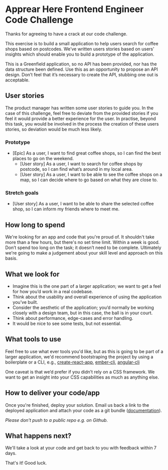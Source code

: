 # Apprear Here Frontend Engineer Code Challenge

Thanks for agreeing to have a crack at our code challenge.

This exercise is to build a small application to help users search for coffee shops based on postcodes. We’ve written users stories based on users’ insights which should enable you to build a prototype of the application.

This is a Greenfield application, so no API has been provided, nor has the data structure been defined. Use this as an opportunity to propose an API design. Don’t feel that it’s necessary to create the API, stubbing one out is acceptable.

## User stories

The product manager has written some user stories to guide you. In the case of this challenge, feel free to deviate from the provided stories if you feel it would provide a better experience for the user. In practise, beyond this task, you would be involved in the process the creation of these users stories, so deviation would be much less likely.

### Prototype

* [Epic] As a user, I want to find great coffee shops, so I can find the best places to go on the weekend.
  * [User story] As a user, I want to search for coffee shops by postcode, so I can find what’s around in my local area.
  * [User story] As a user, I want to be able to see the coffee shops on a map, so I can decide where to go based on what they are close to.

### Stretch goals

  * [User story] As a user, I want to be able to share the selected coffee shop, so I can inform my friends where to meet me.

## How long to spend

We're looking for an app and code that you're proud of. It shouldn't take more than a few hours, but there's no set time limit. Within a week is good. Don’t spend too long on the task; it doesn’t need to be complete. Ultimately we're going to make a judgement about your skill level and approach on this basis.

## What we look for

* Imagine this is the one part of a larger application; we want to get a feel for how you’d work in a real codebase.
* Think about the usability and overall experience of using the application you’ve built.
* Consider the aesthetic of the application; you’d normally be working closely with a design team, but in this case, the ball is in your court.
* Think about performance, edge-cases and error handling.
* It would be nice to see some tests, but not essential.

## What tools to use

Feel free to use what ever tools you'd like, but as this is going to be part of a larger application, we'd recommend bootstraping the project by using a boilerplate or a CLI, e.g., [create-react-app](https://github.com/facebookincubator/create-react-app), [ember-cli](https://ember-cli.com/), [angular-cli](https://cli.angular.io/)

One caveat is that we’d prefer if you didn’t rely on a CSS framework. We want to get an insight into your CSS capabilities as much as anything else.

## How to deliver your code/app

Once you're finished, deploy your solution. Email us back a link to the deployed application and attach your code as a git bundle ([documentation](https://git-scm.com/docs/git-bundle)).

*Please don't push to a public repo e.g. on Github.*

## What happens next?

We'll take a look at your code and get back to you with feedback within 7 days.

That's it! Good luck.
